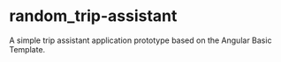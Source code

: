 # random_trip-assistant
A simple trip assistant application prototype based on the Angular Basic Template.
